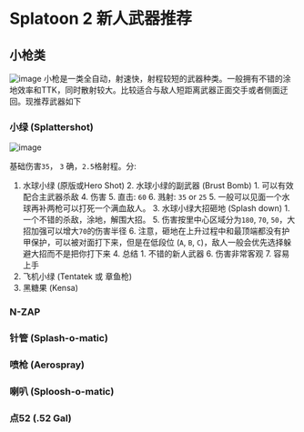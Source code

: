 # Splatoon 2 新人武器推荐

## 小枪类

![image](https://cdn.wikimg.net/en/splatoonwiki/images/7/77/S2_Splattershot_Twitter_SplatoonJP_Image3.jpg)
小枪是一类全自动，射速快，射程较短的武器种类。一般拥有不错的涂地效率和TTK，同时散射较大。比较适合与敌人短距离武器正面交手或者侧面迂回。现推荐武器如下

### 小绿 (Splattershot)

![image](https://cdn.wikimg.net/en/splatoonwiki/images/thumb/6/60/S2_Weapon_Main_Splattershot.png/64px-S2_Weapon_Main_Splattershot.png)

基础伤害`35`， `3` 确，`2.5`格射程。分:
1. 水球小绿 (原版或Hero Shot)
	2. 水球小绿的副武器 (Brust Bomb) 
		1. 可以有效配合主武器杀敌
		4. 伤害
			5. 直击: `60`
			6. 溅射: `35` or `25`
		5. 一般可以见面一个水球再补两枪可以打死一个满血敌人。
	3. 水球小绿大招砸地 (Splash down) 
		1. 一个不错的杀敌，涂地，解围大招。
		5. 伤害按里中心区域分为`180`, `70`, `50`，大招加强可以增大`70`的伤害半径
		6. 注意，砸地在上升过程中和最顶端都没有护甲保护，可以被对面打下来，但是在低段位 (`A`, `B`, `C`)，敌人一般会优先选择躲避大招而不是把你打下来
	4. 总结
		1. 不错的新人武器
		6. 伤害非常客观
		7. 容易上手
2. 飞机小绿 (Tentatek 或 章鱼枪)
3. 黑糖果 (Kensa)

### N-ZAP

### 针管 (Splash-o-matic)

### 喷枪 (Aerospray)

### 喇叭 (Sploosh-o-matic)

### 点52 (.52 Gal)

 
